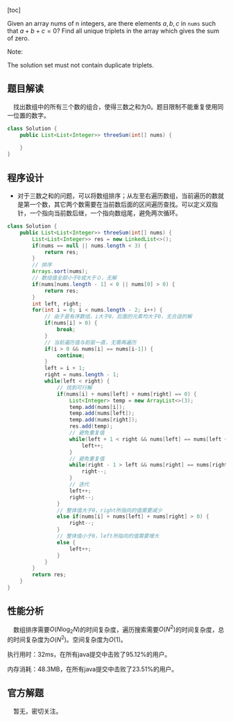 [toc]

Given an array nums of n integers, are there elements $a, b, c$ in `nums` such that $a + b + c = 0$? Find all unique triplets in the array which gives the sum of zero.

Note:

The solution set must not contain duplicate triplets.



## 题目解读

&emsp;找出数组中的所有三个数的组合，使得三数之和为0。题目限制不能重复使用同一位置的数字。

```java
class Solution {
    public List<List<Integer>> threeSum(int[] nums) {
        
    }
}
```

## 程序设计

* 对于三数之和的问题，可以将数组排序；从左至右遍历数组，当前遍历的数就是第一个数，其它两个数需要在当前数后面的区间遍历查找。可以定义双指针，一个指向当前数后继，一个指向数组尾，避免两次循环。

```java
class Solution {
    public List<List<Integer>> threeSum(int[] nums) {
        List<List<Integer>> res = new LinkedList<>();
        if(nums == null || nums.length < 3) {
            return res;
        }
        // 排序
        Arrays.sort(nums);
        // 数组值全部小于0或大于０，无解
        if(nums[nums.length - 1] < 0 || nums[0] > 0) {
            return res;
        }
        int left, right;
        for(int i = 0; i < nums.length - 2; i++) {
            // 由于是有序数组，i大于0，后面的元素均大于0，无合适的解
            if(nums[i] > 0) {
                break;
            }
            // 当前遍历值与前驱一直，无需再遍历
            if(i > 0 && nums[i] == nums[i-1]) {
                continue;
            }
            left = i + 1;
            right = nums.length - 1;
            while(left < right) {
                // 找到可行解
                if(nums[i] + nums[left] + nums[right] == 0) {
                    List<Integer> temp = new ArrayList<>(3);
                    temp.add(nums[i]);
                    temp.add(nums[left]);
                    temp.add(nums[right]);
                    res.add(temp);
                    // 避免重复值
                    while(left + 1 < right && nums[left] == nums[left + 1]) {
                        left++;
                    }
                    // 避免重复值
                    while(right - 1 > left && nums[right] == nums[right - 1]) {
                        right--;
                    }
                    // 迭代
                    left++;
                    right--;
                } 
                // 整体值大于0，right所指向的值需要减少
                else if(nums[i] + nums[left] + nums[right] > 0) {
                    right--;
                } 
                // 整体值小于0，left所指向的值需要增大
                else {
                    left++;
                }
            }
        }
        return res;
    }
}
```

## 性能分析

&emsp;数组排序需要$O(N\log_2N)$的时间复杂度，遍历搜索需要$O(N^2)$的时间复杂度，总的时间复杂度为$O(N^2)$。空间复杂度为$O(1)$。

执行用时：32ms，在所有java提交中击败了95.12%的用户。

内存消耗：48.3MB，在所有java提交中击败了23.51%的用户。

## 官方解题

&emsp;暂无，密切关注。